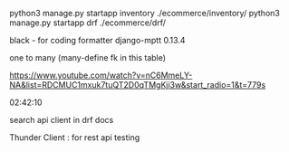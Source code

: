 python3 manage.py startapp inventory ./ecommerce/inventory/
python3 manage.py startapp drf ./ecommerce/drf/

black - for coding formatter
django-mptt 0.13.4

one to many (many-define fk in this table)



https://www.youtube.com/watch?v=nC6MmeLY-NA&list=RDCMUC1mxuk7tuQT2D0qTMgKji3w&start_radio=1&t=779s

02:42:10

search api client in drf docs 


Thunder Client :    for  rest api testing 
